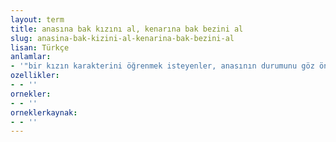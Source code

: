 ```yaml
---
layout: term
title: anasına bak kızını al, kenarına bak bezini al
slug: anasina-bak-kizini-al-kenarina-bak-bezini-al
lisan: Türkçe
anlamlar:
- '"bir kızın karakterini öğrenmek isteyenler, anasının durumunu göz önüne alırlarsa aldanmamış olurlar" anlamında kullanılan bir söz'
ozellikler:
- - ''
ornekler:
- - ''
orneklerkaynak:
- - ''
---
```

